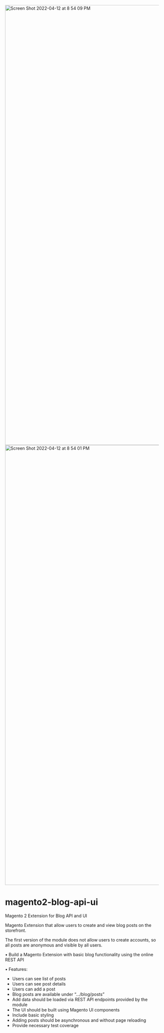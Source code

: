 <img width="1440" alt="Screen Shot 2022-04-12 at 8 54 09 PM" src="https://user-images.githubusercontent.com/646650/163033530-95a90f00-9af3-4a9c-a299-7ef46d9f49ac.png">
<img width="1440" alt="Screen Shot 2022-04-12 at 8 54 01 PM" src="https://user-images.githubusercontent.com/646650/163033541-09e9ce4c-7473-42b1-8914-f77a1dd7b043.png">

# magento2-blog-api-ui
Magento 2 Extension for Blog API and UI

Magento Extension that allow users to create and view blog posts on the storefront. 

The
first version of the module does not allow users to create accounts, so all posts are anonymous and
visible by all users.

• Build a Magento Extension with basic blog functionality using the online REST API

• Features:
- Users can see list of posts
- Users can see post details
- Users can add a post
- Blog posts are available under “.../blog/posts”
- Add data should be loaded via REST API endpoints provided by the module
- The UI should be built using Magento UI components
- Include basic styling
- Adding posts should be asynchronous and without page reloading
- Provide necessary test coverage
